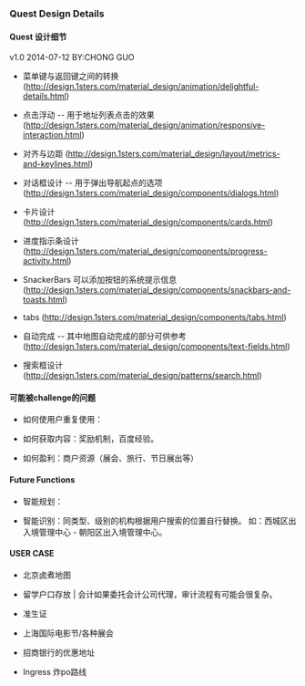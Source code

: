 ### Quest Design Details ###
#### Quest 设计细节 ####

v1.0 2014-07-12 BY:CHONG GUO

- 菜单键与返回键之间的转换(http://design.1sters.com/material_design/animation/delightful-details.html)

- 点击浮动
-- 用于地址列表点击的效果 (http://design.1sters.com/material_design/animation/responsive-interaction.html)

- 对齐与边距 (http://design.1sters.com/material_design/layout/metrics-and-keylines.html)

- 对话框设计
-- 用于弹出导航起点的选项 (http://design.1sters.com/material_design/components/dialogs.html)

- 卡片设计 (http://design.1sters.com/material_design/components/cards.html)

- 进度指示条设计 (http://design.1sters.com/material_design/components/progress-activity.html)

- SnackerBars 可以添加按钮的系统提示信息 (http://design.1sters.com/material_design/components/snackbars-and-toasts.html)

- tabs (http://design.1sters.com/material_design/components/tabs.html)

- 自动完成 -- 其中地图自动完成的部分可供参考 (http://design.1sters.com/material_design/components/text-fields.html) 

- 搜索框设计 (http://design.1sters.com/material_design/patterns/search.html)

#### 可能被challenge的问题

- 如何使用户重复使用：

- 如何获取内容：奖励机制，百度经验。

- 如何盈利：商户资源（展会、旅行、节日展出等）

#### Future Functions

- 智能规划：

- 智能识别：同类型、级别的机构根据用户搜索的位置自行替换。 如：西城区出入境管理中心 - 朝阳区出入境管理中心。

#### USER CASE

- 北京卤煮地图

- 留学户口存放 | 会计如果委托会计公司代理，审计流程有可能会很复杂。

- 准生证

- 上海国际电影节/各种展会

- 招商银行的优惠地址

- Ingress 炸po路线